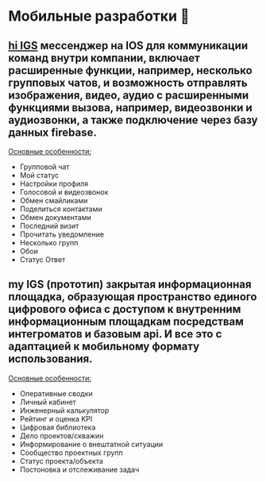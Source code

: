 # Мобильные разработки 	&#128241;


## <a href="https://apps.apple.com/ru/app/hi-igs/id1531138108"> hi IGS</a> мессенджер на IOS для коммуникации команд внутри компании, включает расширенные функции, например, несколько групповых чатов, и возможность отправлять изображения, видео, аудио с расширенными функциями вызова, например, видеозвонки и аудиозвонки, а также подключение через базу данных firebase.

<a href="https://github.com/lev8ib/portfolio/blob/main/mobile%20development/messenger%20hi%20IGS.pdf"> Основные особенности:</a>
- Групповой чат
- Мой статус
- Настройки профиля
- Голосовой и видеозвонок
- Обмен смайликами
- Поделиться контактами
- Обмен документами
- Последний визит
- Прочитать уведомление
- Несколько групп
- Обои
- Статус Ответ

## my IGS (прототип) закрытая информационная площадка, образующая пространство единого цифрового офиса с доступом к внутренним информационным площадкам посредствам интегроматов и базовым api. И все это с адаптацией к мобильному формату использования. 

<a href="https://github.com/lev8ib/portfolio/blob/main/mobile%20development/messenger%20hi%20IGS.pdf"> Основные особенности:</a>
- Оперативные сводки
- Личный кабинет
- Инженерный калькулятор 
- Рейтинг и оценка KPI
- Цифровая библиотека
- Дело проектов/скважин
- Информирование о внештатной ситуации
- Сообщество проектных групп
- Статус проекта/объекта
- Постоновка и отслеживание задач

